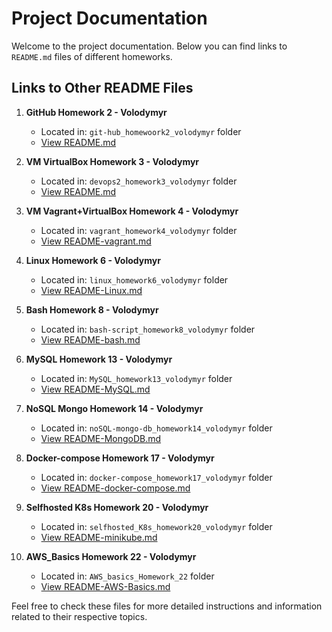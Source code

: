 # Project Documentation

Welcome to the project documentation. Below you can find links to  `README.md` files of different homeworks.
## Links to Other README Files

1. **GitHub Homework 2 - Volodymyr**
    - Located in: `git-hub_homewoork2_volodymyr` folder
    - [View README.md](./git-hub_homewoork2_volodymyr/README.md)

2. **VM VirtualBox Homework 3 - Volodymyr**
    - Located in: `devops2_homework3_volodymyr` folder
    - [View README.md](./devops2_homework3_volodymyr/README.md)

3. **VM Vagrant+VirtualBox Homework 4 - Volodymyr**
   - Located in: `vagrant_homework4_volodymyr` folder
   - [View README-vagrant.md](./vagrant_homework4_volodymyr/README-vagrant.md)

4. **Linux Homework 6 - Volodymyr**
   - Located in: `linux_homework6_volodymyr` folder
   - [View README-Linux.md](./linux_homework6_volodymyr/README-Linux.md)

5. **Bash Homework 8 - Volodymyr**
   - Located in: `bash-script_homework8_volodymyr` folder
   - [View README-bash.md](./bash-script_homework8_volodymyr/README-bash.md)

6. **MySQL Homework 13 - Volodymyr**
   - Located in: `MySQL_homework13_volodymyr` folder
   - [View README-MySQL.md](./MySQL_homework13_volodymyr/README-MySQL.md)

7. **NoSQL Mongo Homework 14 - Volodymyr**
   - Located in: `noSQL-mongo-db_homework14_volodymyr` folder
   - [View README-MongoDB.md](./noSQL-mongo-db_homework14_volodymyr/README-MongoDB.md)

8. **Docker-compose Homework 17 - Volodymyr**
   - Located in: `docker-compose_homework17_volodymyr` folder
   - [View README-docker-compose.md](./docker-compose_homework17_volodymyr/README-docker-compose.md)

9. **Selfhosted K8s Homework 20 - Volodymyr**
   - Located in: `selfhosted_K8s_homework20_volodymyr` folder
   - [View README-minikube.md](./selfhosted_K8s_homework20_volodymyr/README-minikube.md)
   
10. **AWS_Basics Homework 22 - Volodymyr**
    - Located in: `AWS_basics_Homework_22` folder
    - [View README-AWS-Basics.md](./AWS_basics_Homework_22/README-AWS-Basics.md)

Feel free to check these files for more detailed instructions and information related to their respective topics.
